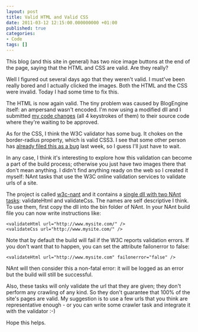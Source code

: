 ```yaml
---
layout: post
title: Valid HTML and Valid CSS
date: 2011-03-12 12:15:00.000000000 +01:00
published: true
categories:
- Code
tags: []
---
```


This blog (and this site in general) has two nice image buttons at the end of the page, saying that the HTML and CSS are valid. Are they really?

Well I figured out several days ago that they weren't valid. I must've been really bored and I actually clicked the images. Both the HTML and the CSS were invalid. Today I had some time to fix this.

The HTML is now again valid. The tiny problem was caused by BlogEngine itself: an ampersand wasn't encoded. I'm now using a modified dll and I submitted <a href="http://blogengine.codeplex.com/SourceControl/network/Forks/NikolaosGeorgiou/MinifyJavascriptInvalidHTML" target="_blank">my code changes</a> (all 4 keystrokes of them) to their source code where they're waiting to be approved.

As for the CSS, I think the W3C validator has some bug. It chokes on the border-radius property, which is valid CSS3. I see that some other person has <a href="http://www.w3.org/Bugs/Public/show_bug.cgi?id=11975" target="_blank">already filed this as a bug</a> last week, so I guess I'll just have to wait.

In any case, I think it's interesting to explore how this validation can become a part of the build process; otherwise you just have two images there that don't mean anything. I didn't find anything ready on the web so I created it myself: NAnt tasks that use the W3C online validation services to validate urls of a site.

The project is called <a href="https://sourceforge.net/projects/w3c-nant/" target="_blank">w3c-nant</a> and it contains a <a href="http://sourceforge.net/projects/w3c-nant/files/v1.0.0/W3CValidationTasks.dll/download" target="_blank">single dll with two NAnt tasks</a>: validateHtml and validateCss. The names are self descriptive I think. To use them, first copy the dll into the bin folder of NAnt. In your NAnt build file you can now write instructions like:

```
<validateHtml url="http://www.mysite.com/" />
<validateCss url="http://www.mysite.com/" />
```

Note that by default the build will fail if the W3C reports validation errors. If you don't want that to happen, you can set the attribute failonerror to false:

```
<validateHtml url="http://www.mysite.com" failonerror="false" />
```

NAnt will then consider this a non-fatal error: it will be logged as an error but the build will still be successful.

Also, these tasks will only validate the url that they are given; they don't perform any crawling of any kind. So they don't guarantee that 100% of the site's pages are valid. My suggestion is to use a few urls that you think are representative enough - or you can write some crawler task and integrate it with the validator :-)

Hope this helps.
